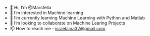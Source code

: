 - 👋 Hi, I’m @Marsfella
- 👀 I’m interested in Machine learning 
- 🌱 I’m currently learning Machine Learning with Python and Matlab
- 💞️ I’m looking to collaborate on Machine Learing Projects
- 📫 How to reach me - israelaina32@gmail.com

<!---
Marsfella/Marsfella is a ✨ special ✨ repository because its `README.md` (this file) appears on your GitHub profile.
You can click the Preview link to take a look at your changes.
--->
